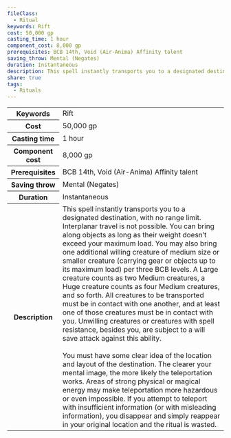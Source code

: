 ```yaml
---
fileClass:
  - Ritual
keywords: Rift
cost: 50,000 gp
casting_time: 1 hour
component_cost: 8,000 gp
prerequisites: BCB 14th, Void (Air-Anima) Affinity talent
saving_throw: Mental (Negates)
duration: Instantaneous
description: This spell instantly transports you to a designated destination, with no range limit. Interplanar travel is not possible. You can bring along objects as long as their weight doesn’t exceed your maximum load. You may also bring one additional willing creature of medium size or smaller creature (carrying gear or objects up to its maximum load) per three BCB levels. A Large creature counts as two Medium creatures, a Huge creature counts as four Medium creatures, and so forth. All creatures to be transported must be in contact with one another, and at least one of those creatures must be in contact with you. Unwilling creatures or creatures with spell resistance, besides you, are subject to a will save attack against this ability.<br><br>You must have some clear idea of the location and layout of the destination. The clearer your mental image, the more likely the teleportation works. Areas of strong physical or magical energy may make teleportation more hazardous or even impossible. If you attempt to teleport with insufficient information (or with misleading information), you disappear and simply reappear in your original location and the ritual is wasted.
share: true
tags:
  - Rituals
---
```


<p><span style="overflow-x: auto;"><table><tbody><tr><th>Keywords</th><td>Rift</td></tr><tr><th>Cost</th><td>50,000 gp</td></tr><tr><th>Casting time</th><td>1 hour</td></tr><tr><th>Component cost</th><td>8,000 gp</td></tr><tr><th>Prerequisites</th><td>BCB 14th, Void (Air-Anima) Affinity talent</td></tr><tr><th>Saving throw</th><td>Mental (Negates)</td></tr><tr><th>Duration</th><td>Instantaneous</td></tr><tr><th>Description</th><td>This spell instantly transports you to a designated destination, with no range limit. Interplanar travel is not possible. You can bring along objects as long as their weight doesn’t exceed your maximum load. You may also bring one additional willing creature of medium size or smaller creature (carrying gear or objects up to its maximum load) per three BCB levels. A Large creature counts as two Medium creatures, a Huge creature counts as four Medium creatures, and so forth. All creatures to be transported must be in contact with one another, and at least one of those creatures must be in contact with you. Unwilling creatures or creatures with spell resistance, besides you, are subject to a will save attack against this ability.<br><br>You must have some clear idea of the location and layout of the destination. The clearer your mental image, the more likely the teleportation works. Areas of strong physical or magical energy may make teleportation more hazardous or even impossible. If you attempt to teleport with insufficient information (or with misleading information), you disappear and simply reappear in your original location and the ritual is wasted.</td></tr></tbody></table></span></p>